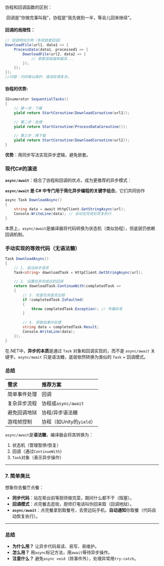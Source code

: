 协程和回调函数的区别：

​	回调是"你做完事叫我"，协程是"我先做到一半，等会儿回来继续"。

#### 回调的局限性：

```c#
// 回调地狱示例（多层嵌套回调）
DownloadFile(url1, data1 => {
    ProcessData(data1, processed1 => {
        DownloadFile(url2, data2 => {
            // 嵌套层级越来越深...
        });
    });
});
//问题：代码难以维护，错误处理复杂。
```

#### 协程的优势:

```c#
IEnumerator SequentialTasks()
{
    // 第一步：下载
    yield return StartCoroutine(DownloadCoroutine(url1));
    
    // 第二步：处理
    yield return StartCoroutine(ProcessDataCoroutine());
    
    // 第三步：再下载
    yield return StartCoroutine(DownloadCoroutine(url2));
}
```

**优势**：用同步写法实现异步逻辑，避免嵌套。

### **现代C#的演进**

**`async/await`**：结合了协程和回调的优点，成为更推荐的异步模式：

**`async/await` 是 C# 中专门用于简化异步编程的关键字组合**。它们共同协作

```c#
async Task DownloadAsync()
{
    string data = await HttpClient.GetStringAsync(url);
    Console.WriteLine(data); // 自动在完成后恢复执行
}
```

本质上，`async/await`是编译器将代码转换为状态机（类似协程），但底层仍依赖回调机制。

### 手动实现的等效代码（无语法糖）

```c#
Task DownloadAsync()
{
    // 1. 启动异步请求
    Task<string> downloadTask = HttpClient.GetStringAsync(url);
    
    // 2. 设置任务完成后的回调
    return downloadTask.ContinueWith(completedTask => 
    {
        // 3. 检查任务是否出错
        if (completedTask.IsFaulted)
        {
            throw completedTask.Exception!; // 传播异常
        }
        
        // 4. 获取结果并处理
        string data = completedTask.Result;
        Console.WriteLine(data);
    });
}
```

在.NET中，**异步的本质**是通过 `Task` 对象和回调实现的，而不是 `async/await` 关键字。`async/await` 只是语法糖，底层依然转换为类似的 `Task` + 回调模式。

### 总结

| 需求         | 推荐方案                 |
| :----------- | :----------------------- |
| 简单事件处理 | 回调                     |
| 复杂异步流程 | 协程或`async/await`      |
| 避免回调地狱 | 协程/异步语法糖          |
| 游戏帧控制   | 协程（如Unity的`yield`） |

`async/await`是**语法糖**，编译器会将其转换为：

1. 状态机（管理暂停/恢复）
2. 回调（通过`ContinueWith`）
3. `Task`对象（表示异步操作）

------

### 7. **简单类比**

想象你去餐厅点餐：

- **同步代码**：站在柜台前等厨师做完菜，期间什么都不干（阻塞）。
- **回调模式**：点完餐去逛街，厨师打电话叫你回来取（回调地狱）。
- **`async/await`**：点完餐拿到取餐号，去旁边玩手机，**自动通知**你取餐（代码自动恢复执行）。

------

### 总结

- **为什么用？** 让异步代码易读、易写、易维护。
- **怎么用？** 用`async`标记方法，用`await`等待异步操作。
- **注意什么？** 避免`async void`（除事件外），处理异常用`try-catch`。

